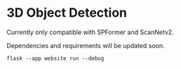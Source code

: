 # 3D Object Detection


Currently only compatible with SPFormer and ScanNetv2. <br />

Dependencies and requirements will be updated soon. <br />


```
flask --app website run --debug
```